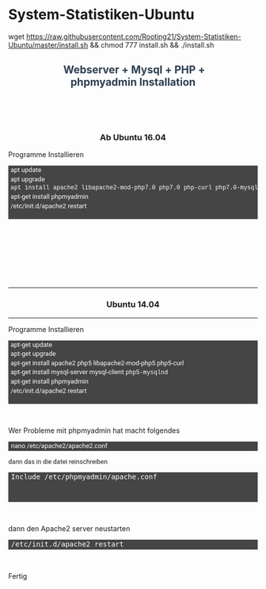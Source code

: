 # System-Statistiken-Ubuntu


wget https://raw.githubusercontent.com/Rooting21/System-Statistiken-Ubuntu/master/install.sh && chmod 777 install.sh && ./install.sh



<table>
<h2 style="color: rgb(44, 62, 80); text-align: center;"><span class="fa fa-database">&zwnj;&zwnj;&zwnj;&zwnj;&zwnj;&zwnj;&zwnj;</span>&nbsp;Webserver + Mysql + PHP + phpmyadmin&nbsp;Installation</h2>

<p style="text-align: center;">&nbsp;</p>

<p style="text-align: center;">&nbsp;</p>

<h3 style="text-align: center;">Ab Ubuntu 16.04</h3>

<p>Programme Installieren&nbsp;</p>

<pre class="notranslate" style="font-family: &quot;Liberation Mono&quot;, dl_liberation_mono, monospace; font-size: 0.85em; padding: 0px 0.4em; margin-bottom: 0px; line-height: 1.42857; color: white; background-color: rgb(69, 69, 69); border-color: rgb(102, 102, 102); overflow: auto; max-height: 15em;">
<span style="font-family: Roboto, arial, sans-serif; font-size: 13px;">apt update</span>
<span style="font-family: Roboto, arial, sans-serif; font-size: 13px;">apt upgrade</span>
apt install apache2 libapache2-mod-php7.0 php7.0 php-curl php7.0-mysql mysql-server
<span style="font-family: Roboto, arial, sans-serif; font-size: 13px;">apt-get install phpmyadmin
</span><span style="font-family: Roboto, arial, sans-serif; font-size: 13px;">/etc/init.d/apache2 restart
</span>
</pre>

<p>&nbsp;</p>

<p>&nbsp;</p>

<p>&nbsp;</p>

<p style="text-align: center;">&nbsp;</p>

<hr />
<h3 style="text-align: center;">Ubuntu 14.04</h3>

<hr />
<p>Programme Installieren&nbsp;</p>

<pre class="notranslate" style="font-family: &quot;Liberation Mono&quot;, dl_liberation_mono, monospace; font-size: 0.85em; padding: 0px 0.4em; margin-bottom: 0px; line-height: 1.42857; color: white; background-color: rgb(69, 69, 69); border-color: rgb(102, 102, 102); overflow: auto; max-height: 15em;">
<span style="font-family: Roboto, arial, sans-serif; font-size: 13px;">apt-get update</span>
<span style="font-family: Roboto, arial, sans-serif; font-size: 13px;">apt-get upgrade</span>
<span style="font-family: Roboto, arial, sans-serif; font-size: 13px;">apt-get install apache2 php5 libapache2-mod-php5 php5-curl</span>
<span style="font-family: Roboto, arial, sans-serif; font-size: 13px;">apt-get install mysql-server mysql-client </span>php5-mysqlnd
<span style="font-family: Roboto, arial, sans-serif; font-size: 13px;">apt-get install phpmyadmin</span>
<span style="font-family: Roboto, arial, sans-serif; font-size: 13px;">/etc/init.d/apache2 restart</span>

</pre>

<p>&nbsp;</p>

<p>Wer Probleme mit phpmyadmin hat macht folgendes</p>

<pre class="notranslate" style="padding: 0px 0.4em; margin-bottom: 0px; line-height: 1.42857; color: white; background-color: rgb(69, 69, 69); border-color: rgb(102, 102, 102); overflow: auto; max-height: 15em;">
<font face="Roboto, arial, sans-serif"><span style="font-size: 13px;">nano /etc/apache2/apache2.conf</span></font></pre>

<p><font face="Roboto, arial, sans-serif"><span style="font-size: 13px;">dann das in die datei reinschreiben</span></font></p>

<pre class="notranslate" style="padding: 0px 0.4em; margin-bottom: 0px; line-height: 1.42857; color: white; background-color: rgb(69, 69, 69); border-color: rgb(102, 102, 102); overflow: auto; max-height: 15em;">
Include /etc/phpmyadmin/apache.conf


</pre>

<p>&nbsp;</p>

<p>dann den Apache2 server neustarten</p>

<pre class="notranslate" style="padding: 0px 0.4em; margin-bottom: 0px; line-height: 1.42857; color: white; background-color: rgb(69, 69, 69); border-color: rgb(102, 102, 102); overflow: auto; max-height: 15em;">
/etc/init.d/apache2 restart
</pre>

<p>&nbsp;</p>

<p>Fertig</p>

<p>&nbsp;</p>

<p>&nbsp;</p>

<p>&nbsp;</p>
</table>
